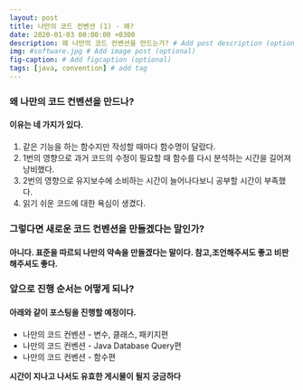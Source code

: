 ```yaml
---
layout: post
title: 나만의 코드 컨벤션 (1) - 왜?
date: 2020-01-03 00:00:00 +0300
description: 왜 나만의 코드 컨벤션을 만드는가? # Add post description (optional)
img: #software.jpg # Add image post (optional)
fig-caption: # Add figcaption (optional)
tags: [java, convention] # add tag
---
```

### 왜 나만의 코드 컨벤션을 만드나?  
#### 이유는 네 가지가 있다.  
1. 같은 기능을 하는 함수지만 작성할 때마다 함수명이 달랐다.
2. 1번의 영향으로 과거 코드의 수정이 필요할 때 함수를 다시 분석하는 시간을 길어져 낭비했다.
3. 2번의 영향으로 유지보수에 소비하는 시간이 늘어나다보니 공부할 시간이 부족했다. 
4. 읽기 쉬운 코드에 대한 욕심이 생겼다.

### 그렇다면 새로운 코드 컨벤션을 만들겠다는 말인가? 
#### 아니다. 표준을 따르되 나만의 약속을 만들겠다는 말이다. 참고,조언해주셔도 좋고 비판해주셔도 좋다.  

### 앞으로 진행 순서는 어떻게 되나?
#### 아래와 같이 포스팅을 진행할 예정이다.
* 나만의 코드 컨벤션 - 변수, 클래스, 패키지편
* 나만의 코드 컨벤션 - Java Database Query편
* 나만의 코드 컨벤션 - 함수편


**시간이 지나고 나서도 유효한 게시물이 될지 궁금하다**